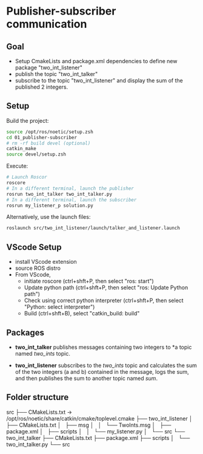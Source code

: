 # Publisher-subscriber communication


## Goal
- Setup CmakeLists and package.xml dependencies to define new package "two_int_listener"
- publish the topic "two_int_talker"
- subscribe to the topic "two_int_listener" and display the sum of the published 2 integers.


## Setup

Build the project:
```bash
source /opt/ros/noetic/setup.zsh
cd 01_publisher-subscriber
# rm -rf build devel (optional)
catkin_make
source devel/setup.zsh 
```

Execute:
```bash
# Launch Roscor
roscore
# In a different terminal, launch the publisher
rosrun two_int_talker two_int_talker.py
# In a different terminal, launch the subscriber
rosrun my_listener_p solution.py
```


Alternatively, use the launch files:

```bash
roslaunch src/two_int_listener/launch/talker_and_listener.launch   
```


## VScode Setup

- install VScode extension
- source ROS distro 
- From VScode,
    - initiate roscore (ctrl+shft+P, then select "ros: start")
    - Update python path (ctrl+shft+P, then select "ros: Update Python path")
    - Check using correct python interpreter (ctrl+shft+P, then select "Python: select interpreter")
    - Build (ctrl+shft+B), select "catkin_build: build"


## Packages

- **two_int_talker** publishes messages containing two integers to *a topic named *two_ints* topic. 

- **two_int_listener** subscribes to the *two_ints* topic and calculates the sum of the two integers (a and b) contained in the message, logs the sum, and then publishes the sum to another topic named *sum*.


## Folder structure
src
├── CMakeLists.txt -> /opt/ros/noetic/share/catkin/cmake/toplevel.cmake
├── two_int_listener
│   ├── CMakeLists.txt
│   ├── msg
│   │   └── TwoInts.msg
│   ├── package.xml
│   ├── scripts
│   │   └── my_listener.py
│   └── src
└── two_int_talker
    ├── CMakeLists.txt
    ├── package.xml
    ├── scripts
    │   └── two_int_talker.py
    └── src
